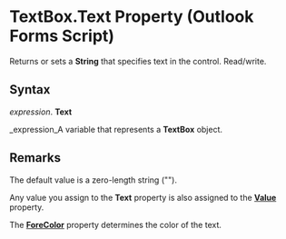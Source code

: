 
# TextBox.Text Property (Outlook Forms Script)

Returns or sets a  **String** that specifies text in the control. Read/write.


## Syntax

 _expression_. **Text**

 _expression_A variable that represents a  **TextBox** object.


## Remarks

The default value is a zero-length string ("").

Any value you assign to the  **Text** property is also assigned to the **[Value](be7ca611-06df-398c-0ad9-9e0c2815c7e1.md)** property.

The  **[ForeColor](6a6fb2a7-0434-d254-b825-4ce03c2a8db8.md)** property determines the color of the text.


